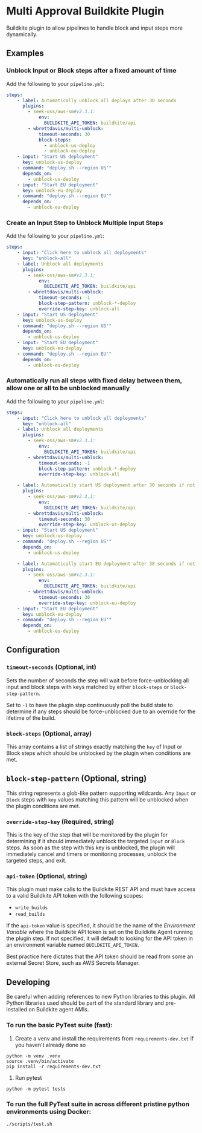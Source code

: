 # Multi Approval Buildkite Plugin

Buildkite plugin to allow pipelines to handle block and input steps more dynamically.

## Examples

### Unblock Input or Block steps after a fixed amount of time

Add the following to your `pipeline.yml`:

```yml
steps:
    - label: Automatically unblock all deploys after 30 seconds
      plugins:
        - seek-oss/aws-sm#v2.3.1:
            env:
              BUILDKITE_API_TOKEN: buildkite/api
        - wbrettdavis/multi-unblock:
            timeout-seconds: 30
            block-steps:
              - unblock-us-deploy
              - unblock-eu-deploy
    - input: "Start US deployment"
      key: unblock-us-deploy
    - command: "deploy.sh --region US'"
      depends_on:
        - unblock-us-deploy
    - input: "Start EU deployment"
      key: unblock-eu-deploy
    - command: "deploy.sh --region EU'"
      depends_on:
        - unblock-eu-deploy
```

### Create an Input Step to Unblock Multiple Input Steps

Add the following to your `pipeline.yml`:

```yml
steps:
    - input: "Click here to unblock all deployments"
      key: "unblock-all"
    - label: Unblock all deployments  
      plugins:
        - seek-oss/aws-sm#v2.3.1:
            env:
              BUILDKITE_API_TOKEN: buildkite/api
        - wbrettdavis/multi-unblock:
            timeout-seconds: -1
            block-step-pattern: unblock-*-deploy
            override-step-key: unblock-all
    - input: "Start US deployment"
      key: unblock-us-deploy
    - command: "deploy.sh --region US'"
      depends_on:
        - unblock-us-deploy
    - input: "Start EU deployment"
      key: unblock-eu-deploy
    - command: "deploy.sh --region EU'"
      depends_on:
        - unblock-eu-deploy
```

### Automatically run all steps with fixed delay between them, allow one or all to be unblocked manually

Add the following to your `pipeline.yml`:

```yml
steps:
    - input: "Click here to unblock all deployments"
      key: "unblock-all"
    - label: Unblock all deployments  
      plugins:
        - seek-oss/aws-sm#v2.3.1:
            env:
              BUILDKITE_API_TOKEN: buildkite/api
        - wbrettdavis/multi-unblock:
            timeout-seconds: -1
            block-step-pattern: unblock-*-deploy
            override-step-key: unblock-all

    - label: Automatically start US deployment after 30 seconds if not unblocked 
      plugins:
        - seek-oss/aws-sm#v2.3.1:
            env:
              BUILDKITE_API_TOKEN: buildkite/api
        - wbrettdavis/multi-unblock:
            timeout-seconds: 30
            override-step-key: unblock-us-deploy
    - input: "Start US deployment"
      key: unblock-us-deploy
    - command: "deploy.sh --region US'"
      depends_on:
        - unblock-us-deploy

    - label: Automatically start EU deployment after 30 seconds if not unblocked 
      plugins:
        - seek-oss/aws-sm#v2.3.1:
            env:
              BUILDKITE_API_TOKEN: buildkite/api
        - wbrettdavis/multi-unblock:
            timeout-seconds: 30
            override-step-key: unblock-eu-deploy
    - input: "Start EU deployment"
      key: unblock-eu-deploy
    - command: "deploy.sh --region EU'"
      depends_on:
        - unblock-eu-deploy
```

## Configuration

### `timeout-seconds` (Optional, int)

Sets the number of seconds the step will wait before force-unblocking all input and block steps with keys matched by either `block-steps` or `block-step-pattern`. 

Set to `-1` to have the plugin step continuously poll the build state to determine if any steps should be force-unblocked due to an override for the lifetime of the build.

### `block-steps` (Optional, array)

This array contains a list of strings exactly matching the `key` of Input or Block steps which should be unblocked by the plugin when conditions are met.

## `block-step-pattern` (Optional, string)

This string represents a glob-like pattern supporting wildcards. Any `Input` or `Block` steps with `key` values matching this pattern will be unblocked when the plugin conditions are met.

### `override-step-key` (Required, string)

This is the key of the step that will be monitored by the plugin for determining if it should immediately unblock the targeted `Input` or `Block` steps. As soon as the step with this key is unblocked, the plugin will immediately cancel and timers or monitoring processes, unblock the targeted steps, and exit.

### `api-token` (Optional, string)

This plugin must make calls to the Buildkite REST API and must have access to a valid Buildkite API token with the following scopes:
- `write_builds`
- `read_builds`

If the `api-token` value is specified, it should be the name of the *Environment Variable* where the Buildkite API token is set on the Buildkite Agent running the plugin step. If not specified, it will default to looking for the API token in an environment variable named `BUILDKITE_API_TOKEN`.

Best practice here dictates that the API token should be read from some an external Secret Store, such as AWS Secrets Manager.


## Developing
Be careful when adding references to new Python libraries to this plugin. All Python libraries used should be part of the standard library and pre-installed on Buildkite agent AMIs.

### To run the basic PyTest suite (fast):
1. Create a venv and install the requirements from `requirements-dev.txt` if you haven't already done so


```shell
python -m venv .venv
source .venv/bin/activate
pip install -r requirements-dev.txt
```

1. Run pytest

```shell
python -m pytest tests
```

### To run the full PyTest suite in across different pristine python environments using Docker:

```shell
./scripts/test.sh
```